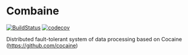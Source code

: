 Combaine
========
[![BuildStatus](https://travis-ci.org/Combaine/Combaine.svg?branch=master)](https://travis-ci.org/Combaine/Combaine) [![codecov](https://codecov.io/gh/Combaine/Combaine/branch/master/graph/badge.svg)](https://codecov.io/gh/Combaine/Combaine)

Distributed fault-tolerant system of data processing based on Cocaine (https://github.com/cocaine)
